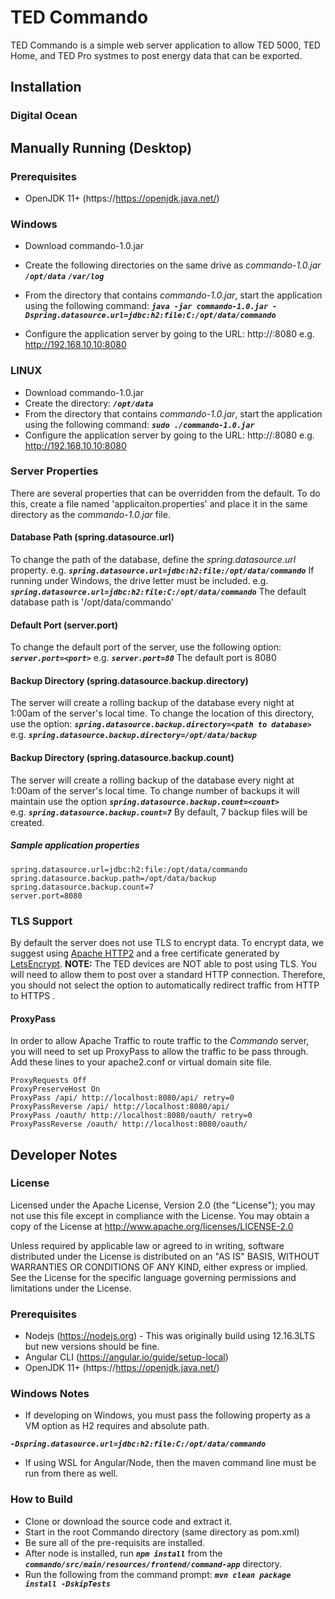 
# TED Commando  
TED Commando is a simple web server application to allow TED 5000, TED Home, and TED Pro systmes to post energy data that can be exported.  
  
## Installation  

### Digital Ocean

## Manually Running (Desktop)  
  
### Prerequisites  
 - OpenJDK 11+ (https://https://openjdk.java.net/)
  
### Windows  
- Download commando-1.0.jar   
- Create the following directories on the same drive as <i>commando-1.0.jar</i>
	**_`/opt/data`_**
	 **_`/var/log`_**  
  
- From the directory that contains <i>commando-1.0.jar</i>, start the application using the following command:
**_`java -jar commando-1.0.jar -Dspring.datasource.url=jdbc:h2:file:C:/opt/data/commando`_**  
  
- Configure the application server by going to the URL: http://<ip of server>:8080   e.g. http://192.168.10.10:8080

### LINUX  
- Download commando-1.0.jar   
- Create the directory: **_`/opt/data`_**
- From the directory that contains <i>commando-1.0.jar</i>, start the application using the following command:
**_`sudo ./commando-1.0.jar`_**  
- Configure the application server by going to the URL: http://<ip of server>:8080   e.g. http://192.168.10.10:8080


### Server Properties
There are several properties that can be overridden from the default. To do this, create a file named 'applicaiton.properties'
and place it in the same directory as the <i>commando-1.0.jar</i> file.  

#### Database Path (spring.datasource.url) 
To change the path of the database, define the <i>spring.datasource.url</i> property. 
e.g. **_`spring.datasource.url=jdbc:h2:file:/opt/data/commando`_**   If running under Windows, the drive letter must be 
included. e.g. **_`spring.datasource.url=jdbc:h2:file:C:/opt/data/commando`_**  The default database path is '/opt/data/commando'  

#### Default  Port (server.port)
To change the default port of the server, use the following option:
  **_`server.port=<port>`_** e.g.   **_`server.port=80`_** The default port is 8080

#### Backup Directory (spring.datasource.backup.directory)
The server will create a rolling backup of the database every night at 1:00am of the server's local time. To change 
the location of this directory, use the option:   **_`spring.datasource.backup.directory=<path to database>`_**   
e.g. **_`spring.datasource.backup.directory=/opt/data/backup`_**  

#### Backup Directory (spring.datasource.backup.count)
The server will create a rolling backup of the database every night at 1:00am of the server's local time. To change
number of backups it will maintain use the option  **_`spring.datasource.backup.count=<count>`_**   
e.g. **_`spring.datasource.backup.count=7`_**  By default, 7 backup files will be created.  
  
##### Sample application properties
    spring.datasource.url=jdbc:h2:file:/opt/data/commando
    spring.datasource.backup.path=/opt/data/backup
    spring.datasource.backup.count=7
    server.port=8080
  
### TLS Support
By default the server does not use TLS to encrypt data. To encrypt data, we suggest using <a href="https://httpd.apache.org/">Apache HTTP2</a> and a free certificate generated by <a href="[https://www.digitalocean.com/community/tutorials/how-to-secure-apache-with-let-s-encrypt-on-ubuntu-18-04](https://www.digitalocean.com/community/tutorials/how-to-secure-apache-with-let-s-encrypt-on-ubuntu-18-04)">LetsEncrypt</a>.  <b>NOTE:</b> The TED devices are NOT able to post using TLS. You will need to allow them to post over a standard HTTP connection. Therefore, you should not select the option to automatically redirect traffic from HTTP to HTTPS . 

#### ProxyPass
In order to allow Apache Traffic to route traffic to the <i>Commando</i> server, you will need to set up ProxyPass to allow the traffic to be pass through.  Add these lines to your apache2.conf or virtual domain site file. 

    ProxyRequests Off
    ProxyPreserveHost On
    ProxyPass /api/ http://localhost:8080/api/ retry=0
    ProxyPassReverse /api/ http://localhost:8080/api/
    ProxyPass /oauth/ http://localhost:8080/oauth/ retry=0
    ProxyPassReverse /oauth/ http://localhost:8080/oauth/


  
## Developer Notes  
  
### License  
  
  Licensed under the Apache License, Version 2.0 (the "License"); you may not use this file except in compliance with the License. You may obtain a copy of the License at http://www.apache.org/licenses/LICENSE-2.0  
   
 Unless required by applicable law or agreed to in writing, software distributed under the License is distributed on an "AS IS" BASIS, WITHOUT WARRANTIES OR CONDITIONS OF ANY KIND, either express or implied. See the License for the specific language governing permissions and limitations under the License.  
  
  
### Prerequisites  
- Nodejs (https://nodejs.org) - This was originally build using 12.16.3LTS but new versions should be fine.  
- Angular CLI (https://angular.io/guide/setup-local)  
- OpenJDK 11+ (https://https://openjdk.java.net/)  
  
### Windows Notes  
  
- If developing on Windows, you must pass the following property as a VM option as H2 requires and absolute path.  
  
**_`-Dspring.datasource.url=jdbc:h2:file:C:/opt/data/commando`_**  
  
- If using WSL for Angular/Node, then the maven command line must be run from there as well.  
   
  
### How to Build  
- Clone or download the source code and extract it.  
- Start in the root Commando directory (same directory as pom.xml)  
- Be sure all of the pre-requisits are installed.  
- After node is installed, run **_`npm install`_** from the **_`commando/src/main/resources/frontend/command-app`_** directory.  
- Run the following from the command prompt: **_` mvn clean package install -DskipTests `_**